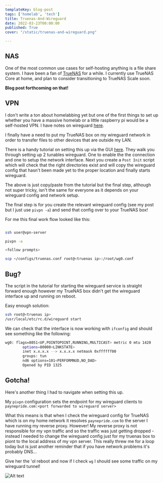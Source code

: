 ```yaml
---
templateKey: blog-post
tags: ['homelab', 'tech']
title: Truenas-And-Wireguard
date: 2022-03-23T00:00:00
published: True
cover: "/static/truenas-and-wireguard.png"

---
```


## NAS

One of the most common use cases for self-hosting anything is a file share system. 
I have been a fan of [TrueNAS](https://www.truenas.com/) for a while. 
I currently use TrueNAS Core at home, and plan to consider transitioning to TrueNAS Scale soon.

__Blog post forthcoming on that!__ 


## VPN 

I don't write a ton about homelabbing yet but one of the first things to set up whether you have a massive homelab or a little raspberry pi would be a self-hosted VPN.
I have notes on wireguard [here]("/wireguard").

I finally have a need to put my TrueNAS box on my wireguard network in order to transfer files to other devices that are outside my LAN.

There is a handy tutorial on setting this up via the GUI [here](https://www.truenas.com/docs/core/network/wireguard/).
They walk you through setting up 2 tunables wireguard. One to enable the the connection and one to setup the network interface.
Next you create a `Post Init` script which will check that the right directories exist and will copy the wireguard config that hasn't been made yet to the proper location and finally starts wireguard.

The above is just copy/paste from the tutorial but the final step, although not super tricky, isn't the same for everyone as it depends on your wireguard config and network setup.

The final step is for you create the relevant wireguard config (see my post but I just use `pivpn -a`) and send that config over to your TrueNAS box!

For me this final work flow looked like this:

```bash

ssh user@vpn-server

pivpn -a

<follow prompts>

scp ~/configs/truenas.conf root@<truenas ip>:/root/wg0.conf

```

## Bug?

The script in the tutorial for starting the wireguard service is straight forward enough however my TrueNAS box didn't get the wireguard interface up and running on reboot.

Easy enough solution:

```bash
ssh root@<truenas ip>
/usr/local/etc/rc.d/wireguard start
```

We can check that the interface is now working with `ifconfig` and should see something like the following:

```bash 
wg0: flags=8051<UP,POINTOPOINT,RUNNING,MULTICAST> metric 0 mtu 1420
        options=80000<LINKSTATE>
        inet x.x.x.x --> x.x.x.x netmask 0xffffff00
        groups: tun
        nd6 options=101<PERFORMNUD,NO_DAD>
        Opened by PID 1325
```


## Gotcha!

Here's another thing I had to navigate when setting this up.

My `pivpn` configuration sets the endpoint for my wireguard clients to `paynepride.com:<port forwarded to wireguard server>`

What this means is that when I check the wireguard config for TrueNAS which is on my home network it resolves `paynepride.com` to the server I have running my reverse proxy.
However! My reverse proxy is not responsible for my vpn traffic and so the traffic was just getting dropped - instead I needed to change the wireguard config just for my truenas box to piont to the local address of my vpn server.
This really threw me for a loop today but is just another reminder that if you have network problems it's probably DNS...

Give her the 'ol reboot and now if I check `wg` I should see some traffic on my wireguard tunnel!

![Alt text](/images/truenas-wireguard.png "truenas-wireguard")




